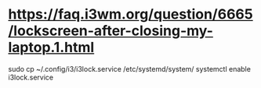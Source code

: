 # https://faq.i3wm.org/question/6665/lockscreen-after-closing-my-laptop.1.html
sudo cp ~/.config/i3/i3lock.service /etc/systemd/system/
systemctl enable i3lock.service
